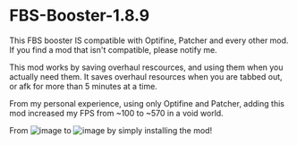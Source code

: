 # FBS-Booster-1.8.9

This FBS booster IS compatible with Optifine, Patcher and every other mod.
If you find a mod that isn't compatible, please notify me.

This mod works by saving overhaul rescources, and using them when you actually need them.
It saves overhaul resources when you are tabbed out, or afk for more than 5 minutes at a time.

From my personal experience, using only Optifine and Patcher, adding this mod increased my FPS from ~100 to ~570 in a void world.

From ![image](https://user-images.githubusercontent.com/100393544/155641926-c3afc033-b02d-4185-bb57-e56d300f115c.png) to ![image](https://user-images.githubusercontent.com/100393544/155641985-e60d0fb4-fbcd-465d-a4e1-be9abe2e3428.png) by simply installing the mod!

